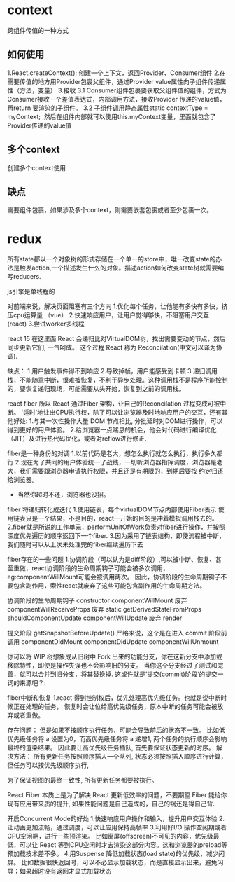 # context
跨组件传值的一种方式

## 如何使用
1.React.createContext(); 创建一个上下文，返回Provider、Consumer组件
2.在需要传值的地方用Provider包裹父组件，通过Provider value属性向子组件传递属性（方法，变量）
3.接收 
    3.1 Consumer组件包裹要获取父组件值的组件，方式为Consumer接收一个差值表达式，内部调用方法，接收Provider 传递的value值，再return 要渲染的子组件。
    3.2 子组件调用静态属性static contextType = myContext; ,然后在组件内部就可以使用this.myContext变量，里面就包含了Provider传递的value值

## 多个context
创建多个context使用

## 缺点
需要组件包裹，如果涉及多个context，则需要嵌套包裹或者至少包裹一次。

# redux
所有state都以一个对象树的形式存储在一个单一的store中，唯一改变state的办法是触发action,一个描述发生什么的对象。描述action如何改变state树就需要编写reducers.


js引擎是单线程的

对前端来说，解决页面阻塞有三个方向
1.优化每个任务，让他能有多快有多快，挤压cpu运算量  （vue）
2.快速响应用户，让用户觉得够快，不阻塞用户交互 (react)
3.尝试worker多线程

react 15
在这里面 React 会递归比对VirtualDOM树，找出需要变动的节点，然后同步更新它们, 一气呵成。
这个过程 React 称为 Reconcilation(中文可以译为协调).

缺点：
1.用户触发事件得不到响应
2.导致掉帧，用户能感受到卡顿
3.递归调用栈，不能随意中断，很难被恢复，不利于异步处理。这种调用栈不是程序所能控制的，要恢复递归现场，可能需要从头开始，恢复到之前的调用栈。


react fiber
所以 React 通过Fiber 架构，让自己的Reconcilation 过程变成可被中断。 
'适时'地让出CPU执行权，除了可以让浏览器及时地响应用户的交互，还有其他好处:
1.与其一次性操作大量 DOM 节点相比, 分批延时对DOM进行操作，可以得到更好的用户体验。
2.给浏览器一点喘息的机会，他会对代码进行编译优化（JIT）及进行热代码优化，或者对reflow进行修正.

fiber是一种身份的对调
1.以前代码是老大，想怎么执行就怎么执行，执行多久都行
2.现在为了共同的用户体验统一了战线，一切听浏览器指挥调度，浏览器是老大，我们需要跟浏览器申请执行权限，并且还是有期限的，到期后要按
约定归还给浏览器。
* 当然你超时不还，浏览器也没招。

fiber 将递归转化成迭代
1.使用链表，每个virtualDOM节点内部使用Fiber表示 
使用链表只是一个结果，不是目的，react一开始的目的是冲着模拟调用栈去的。
2.fiber就是所说的工作单元，performUnitOfWork负责对fiber进行操作，并按照深度优先遍历的顺序返回下一个fiber.
3.因为采用了链表结构，即使流程被中断，我们随时可以从上次未处理完的fiber继续遍历下去


fiber存在的一些问题
1.协调阶段（可以认为是diff阶段）,可以被中断、恢复、甚至重做，react协调阶段的生命周期钩子可能会被多次调用，
eg:componentWillMount可能会被调用两次。
因此，协调阶段的生命周期钩子不要包含副作用，索性react就废弃了这些可能包含副作用的生命周期方法。


协调阶段的生命周期钩子
constructor
componentWillMount 废弃
componentWillReceiveProps 废弃
static getDerivedStateFromProps
shouldComponentUpdate
componentWillUpdate 废弃
render

提交阶段
getSnapshotBeforeUpdate() 严格来说，这个是在进入 commit 阶段前调用
componentDidMount
componentDidUpdate
componentWillUnmount

你可以将 WIP 树想象成从旧树中 Fork 出来的功能分支，你在这新分支中添加或移除特性，即使是操作失误也不会影响旧的分支。
当你这个分支经过了测试和完善，就可以合并到旧分支，将其替换掉. 这或许就是’提交(commit)阶段‘的提交一词的来源吧？:

fiber中断和恢复
1.react 得到控制权后，优先处理高优先级任务。也就是说中断时候正在处理的任务，
恢复时会让位给高优先级任务，原本中断的任务可能会被放弃或者重做。

存在问题：
但是如果不按顺序执行任务，可能会导致前后的状态不一致。 
比如低优先级任务将 a 设置为0，而高优先级任务将 a 递增1, 两个任务的执行顺序会影响最终的渲染结果。
因此要让高优先级任务插队, 首先要保证状态更新的时序。
解决方法：
所有更新任务按照顺序插入一个队列, 状态必须按照插入顺序进行计算，但任务可以按优先级顺序执行,

为了保证视图的最终一致性, 所有更新任务都要被执行。

React Fiber 本质上是为了解决 React 更新低效率的问题，不要期望 Fiber 能给你现有应用带来质的提升, 
如果性能问题是自己造成的，自己的锅还是得自己背.

开启Concurrent Mode的好处
1.快速响应用户操作和输入，提升用户交互体验
2.让动画更加流畅，通过调度，可以让应用保持高帧率
3.利用好I/O 操作空闲期或者CPU空闲期，进行一些预渲染。 比如离屏(offscreen)不可见的内容，优先级最低，可以让 React 等到CPU空闲时才去渲染这部分内容。这和浏览器的preload等预加载技术差不多。
4.用Suspense 降低加载状态(load state)的优先级，减少闪屏。 比如数据很快返回时，可以不必显示加载状态，而是直接显示出来，避免闪屏；如果超时没有返回才显式加载状态

